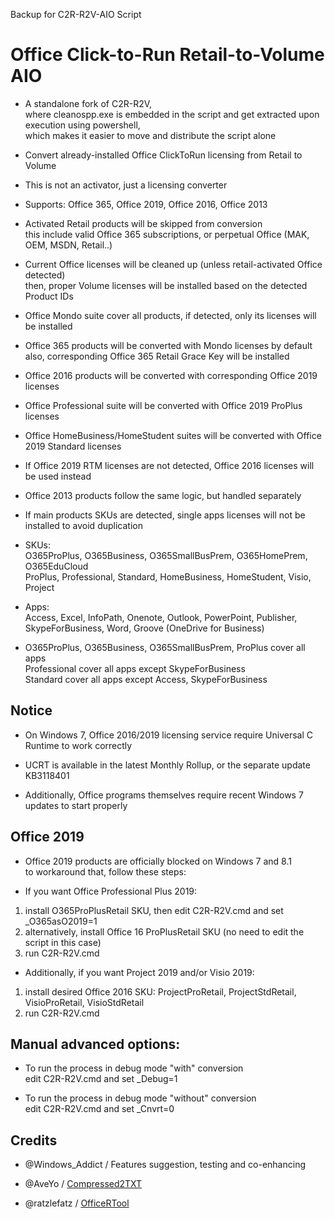 Backup for C2R-R2V-AIO Script

# Office Click-to-Run Retail-to-Volume AIO

- A standalone fork of C2R-R2V,  
where cleanospp.exe is embedded in the script and get extracted upon execution using powershell,  
which makes it easier to move and distribute the script alone

* Convert already-installed Office ClickToRun licensing from Retail to Volume

- This is not an activator, just a licensing converter

* Supports: Office 365, Office 2019, Office 2016, Office 2013

- Activated Retail products will be skipped from conversion  
this include valid Office 365 subscriptions, or perpetual Office (MAK, OEM, MSDN, Retail..)

* Current Office licenses will be cleaned up (unless retail-activated Office detected)  
then, proper Volume licenses will be installed based on the detected Product IDs

- Office Mondo suite cover all products, if detected, only its licenses will be installed

* Office 365 products will be converted with Mondo licenses by default  
also, corresponding Office 365 Retail Grace Key will be installed

- Office 2016 products will be converted with corresponding Office 2019 licenses

* Office Professional suite will be converted with Office 2019 ProPlus licenses

- Office HomeBusiness/HomeStudent suites will be converted with Office 2019 Standard licenses

* If Office 2019 RTM licenses are not detected, Office 2016 licenses will be used instead

- Office 2013 products follow the same logic, but handled separately

* If main products SKUs are detected, single apps licenses will not be installed to avoid duplication

- SKUs:  
O365ProPlus, O365Business, O365SmallBusPrem, O365HomePrem, O365EduCloud  
ProPlus, Professional, Standard, HomeBusiness, HomeStudent, Visio, Project

* Apps:  
Access, Excel, InfoPath, Onenote, Outlook, PowerPoint, Publisher, SkypeForBusiness, Word, Groove (OneDrive for Business)

- O365ProPlus, O365Business, O365SmallBusPrem, ProPlus cover all apps  
Professional cover all apps except SkypeForBusiness  
Standard cover all apps except Access, SkypeForBusiness

## Notice

* On Windows 7, Office 2016/2019 licensing service require Universal C Runtime to work correctly

- UCRT is available in the latest Monthly Rollup, or the separate update KB3118401

* Additionally, Office programs themselves require recent Windows 7 updates to start properly

## Office 2019

* Office 2019 products are officially blocked on Windows 7 and 8.1  
to workaround that, follow these steps:

- If you want Office Professional Plus 2019:  
1) install O365ProPlusRetail SKU, then edit C2R-R2V.cmd and set _O365asO2019=1  
2) alternatively, install Office 16 ProPlusRetail SKU (no need to edit the script in this case)  
3) run C2R-R2V.cmd

* Additionally, if you want Project 2019 and/or Visio 2019:  
1) install desired Office 2016 SKU: ProjectProRetail, ProjectStdRetail, VisioProRetail, VisioStdRetail  
2) run C2R-R2V.cmd

## Manual advanced options:

- To run the process in debug mode "with" conversion  
edit C2R-R2V.cmd and set _Debug=1

* To run the process in debug mode "without" conversion  
edit C2R-R2V.cmd and set _Cnvrt=0

## Credits

* @Windows_Addict / Features suggestion, testing and co-enhancing  
- @AveYo          / [Compressed2TXT](https://github.com/AveYo/Compressed2TXT)  
* @ratzlefatz     / [OfficeRTool](https://forums.mydigitallife.net/posts/1125229/)
